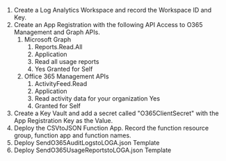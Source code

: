 1. Create a Log Analytics Workspace and record the Workspace ID and Key.
2. Create an App Registration with the following API Access to O365 Management and Graph APIs.
   1. Microsoft Graph
      1. Reports.Read.All
      2. Application
      3. Read all usage reports
      4. Yes Granted for Self
    1. Office 365 Management APIs
       1. ActivityFeed.Read
       2. Application
       3. Read activity data for your organization Yes
       4. Granted for Self
3. Create a Key Vault and add a secret called "O365ClientSecret" with the App Registration Key as the Value.
4. Deploy the CSVtoJSON Function App.  Record the function resource group, function app and function names.
5. Deploy SendO365AuditLogstoLOGA.json Template
6. Deploy SendO365UsageReportstoLOGA.json Template